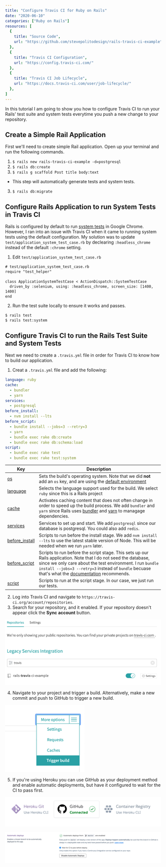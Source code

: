 ```yaml
---
title: "Configure Travis CI for Ruby on Rails"
date: "2020-06-10"
categories: ["Ruby on Rails"]
resources: [
  {
    title: "Source Code",
    url: "https://github.com/stevepolitodesign/rails-travis-ci-example"
  },
  {
    title: "Travis CI Configuration",
    url: "https://config.travis-ci.com/"
  },  
  {
    title: "Travis CI Job Lifecycle",
    url: "https://docs.travis-ci.com/user/job-lifecycle/"
  },
]
---
```


In this tutorial I am going to show you how to configure Travis CI to run your Rails' test suite and system tests everytime you push a new change to your repository.

## Create a Simple Rail Application

First we'll need to create simple Rail application. Open up your terminal and run the following commands.

1. `$ rails new rails-travis-ci-example -d=postgresql`
2. `$ rails db:create`
2. `$ rails g scaffold Post title body:text`
  - This step will automatically generate tests and system tests.
3. `$ rails db:migrate`

## Configure Rails Application to run System Tests in Travis CI

Rails is configured by default to run [system tests](https://guides.rubyonrails.org/testing.html#system-testing) in Google Chrome. However, I ran into an issue with Travis CI when it came to running system tests using the default configuration. My solution was to update `test/application_system_test_case.rb` by declearing `:headless_chrome` instead of the default `:chrome` setting.

1. Edit `test/application_system_test_case.rb`

```ruby{5}
# test/application_system_test_case.rb
require "test_helper"

class ApplicationSystemTestCase < ActionDispatch::SystemTestCase
  driven_by :selenium, using: :headless_chrome, screen_size: [1400, 1400]
end
```

2. Run the test suite locally to ensure it works and passes.

```
$ rails test
$ rails test:system
```

## Configure Travis CI to run the Rails Test Suite and System Tests

Next we need to create a `.travis.yml` file in order for Travis CI to know how to build our application.

1. Creat a `.travis.yml` file and add the following:

```yml
language: ruby
cache:
  - bundler
  - yarn
services:
  - postgresql
before_install:
  - nvm install --lts
before_script:
  - bundle install --jobs=3 --retry=3
  - yarn
  - bundle exec rake db:create
  - bundle exec rake db:schema:load
script:
  - bundle exec rake test
  - bundle exec rake test:system
```

|Key|Description|
|-------|-----------|
|[os](https://config.travis-ci.com/ref/os)|Sets the build's operating system. Note that we did **not** add an `os` key, and are using the [default environment](https://docs.travis-ci.com/user/reference/xenial/)|
|[language](https://config.travis-ci.com/ref/language)|Selects the language support used for the build. We select `ruby` since this is a Rails project|
|[cache](https://config.travis-ci.com/ref/job/cache)|Activates caching content that does not often change in order to speed up the build process. We add `bundler` and `yarn` since Rails uses [bundler](https://bundler.io/) and [yarn](https://yarnpkg.com/) to managage dependencies.|
|[services](https://config.travis-ci.com/ref/job/services)|Services to set up and start. We add `postgresql` since our database is postgresql. You could also add `redis`.|
|[before_install](https://config.travis-ci.com/)|Scripts to run before the install stage. We add `nvm install --lts` to use the latest stable version of Node. This will be needed when we run `yarn` later.|
|[before_script](https://config.travis-ci.com/)|Scripts to run before the script stage. This sets up our Rails application. Note that I do not seed the database, since we only care about the test environment. I run `bundle install --jobs=3 --retry=3` instead of `bundle` becuase that's what the [documentation](https://docs.travis-ci.com/user/languages/ruby#bundler) recommends.|
|[script](https://config.travis-ci.com/)|Scripts to run at the script stage. In our case, we just run our tests.|

2. Log into Travis CI and navigate to `https://travis-ci.org/account/repositories`.
3. Search for your repository, and it enabled. If your repository doesn't appear click the **Sync account** button. 

![Enable repository on Travis CI](/assets/images/posts/configure-travis-ci-for-ruby-on-rails/1.1.png)

4. Navigate to your project and trigger a build. Alternatively, make a new commit and push to GitHub to trigger a new build.

![Trigger a build in Travis CI](/assets/images/posts/configure-travis-ci-for-ruby-on-rails/1.2.png)

5. If you're using Heroku you can use GitHub as your deployment method and enable automatic deployments, but have it configured to wait for the CI to pass first.

![Heroku GitHub deployment method](/assets/images/posts/configure-travis-ci-for-ruby-on-rails/1.3.png)

![Heroku automatic deployments that wait for CI to pass](/assets/images/posts/configure-travis-ci-for-ruby-on-rails/1.4.png)

